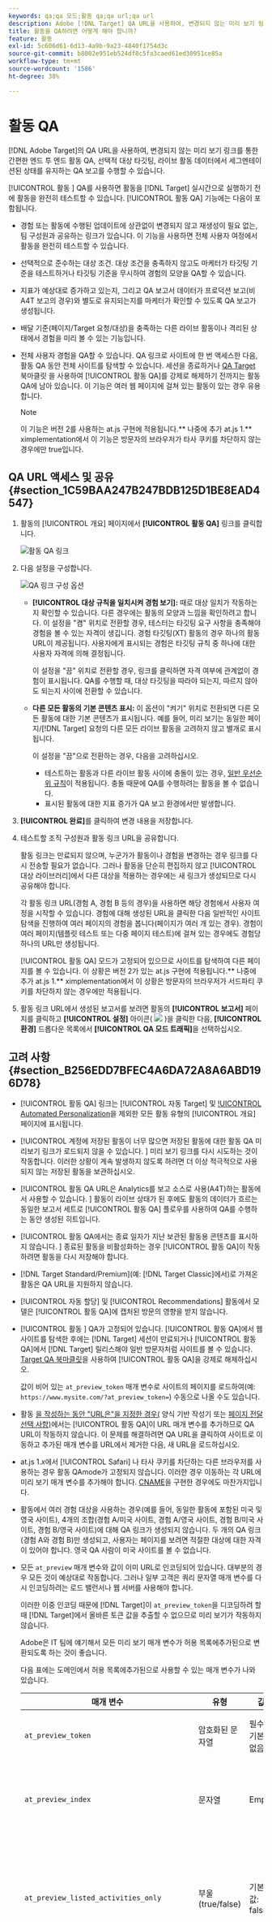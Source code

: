 ```yaml
---
keywords: qa;qa 모드;활동 qa;qa url;qa url
description: Adobe [!DNL Target] QA URL을 사용하여, 변경되지 않는 미리 보기 링크를 통한 간편한 엔드 투 엔드 활동 QA, 선택적 대상 타깃팅, 라이브 활동 데이터에서 세그멘테이션된 상태를 유지하는 QA 보고를 수행하는 방법을 알아봅니다.
title: 활동을 QA하려면 어떻게 해야 합니까?
feature: 활동
exl-id: 5c606d61-6d13-4a9b-9a23-4840f1754d3c
source-git-commit: b8002e951eb524df8c5fa3caed61ed30951ce85a
workflow-type: tm+mt
source-wordcount: '1586'
ht-degree: 38%

---
```


# 활동 QA

[!DNL Adobe Target]의 QA URL을 사용하여, 변경되지 않는 미리 보기 링크를 통한 간편한 엔드 투 엔드 활동 QA, 선택적 대상 타깃팅, 라이브 활동 데이터에서 세그멘테이션된 상태를 유지하는 QA 보고를 수행할 수 있습니다.

[!UICONTROL 활동 ] QA를 사용하면 활동을  [!DNL Target] 실시간으로 실행하기 전에 활동을 완전히 테스트할 수 있습니다. [!UICONTROL 활동 QA] 기능에는 다음이 포함됩니다.

* 경험 또는 활동에 수행된 업데이트에 상관없이 변경되지 않고 재생성이 필요 없는, 팀 구성원과 공유하는 링크가 있습니다. 이 기능을 사용하면 전체 사용자 여정에서 활동을 완전히 테스트할 수 있습니다.
* 선택적으로 준수하는 대상 조건. 대상 조건을 충족하지 않고도 마케터가 타깃팅 기준을 테스트하거나 타깃팅 기준을 무시하여 경험의 모양을 QA할 수 있습니다.
* 지표가 예상대로 증가하고 있는지, 그리고 QA 보고서 데이터가 프로덕션 보고(비A4T 보고의 경우)와 별도로 유지되는지를 마케터가 확인할 수 있도록 QA 보고가 생성됩니다.
* 배달 기준(페이지/Target 요청/대상)을 충족하는 다른 라이브 활동이나 격리된 상태에서 경험을 미리 볼 수 있는 기능입니다.
* 전체 사용자 경험을 QA할 수 있습니다. QA 링크로 사이트에 한 번 액세스한 다음, 활동 QA 동안 전체 사이트를 탐색할 수 있습니다. 세션을 종료하거나  [QA Target ](/help/c-activities/c-activity-qa/activity-qa-bookmark.md#concept_A8A3551A4B5342079AFEED5ECF93E879) 북마클릿 을 사용하여  [!UICONTROL 활동 QA]를 강제로 해제하기 전까지는 활동 QA에 남아 있습니다. 이 기능은 여러 웹 페이지에 걸쳐 있는 활동이 있는 경우 유용합니다.

   >[!NOTE]
   >
   >이 기능은 버전 2를 사용하는 at.js 구현에 적용됩니다.** 나중에 추가 at.js 1.** ximplementation에서 이 기능은 방문자의 브라우저가 타사 쿠키를 차단하지 않는 경우에만 true입니다.

## QA URL 액세스 및 공유 {#section_1C59BAA247B247BDB125D1BE8EAD4547}

1. 활동의 [!UICONTROL 개요] 페이지에서 **[!UICONTROL 활동 QA]** 링크를 클릭합니다.

   ![활동 QA 링크](assets/qa_link.png)

1. 다음 설정을 구성합니다.

   ![QA 링크 구성 옵션](assets/qa_link_config.png)

   * **[!UICONTROL 대상 규칙을 일치시켜 경험 보기]:** 때로 대상 일치가 작동하는지 확인할 수 있습니다. 다른 경우에는 활동의 모양과 느낌을 확인하려고 합니다. 이 설정을 &quot;켬&quot; 위치로 전환할 경우, 테스터는 타깃팅 요구 사항을 충족해야 경험을 볼 수 있는 자격이 생깁니다. 경험 타깃팅(XT) 활동의 경우 하나의 활동 URL이 제공됩니다. 사용자에게 표시되는 경험은 타깃팅 규칙 중 하나에 대한 사용자 자격에 의해 결정됩니다.

      이 설정을 &quot;끔&quot; 위치로 전환할 경우, 링크를 클릭하면 자격 여부에 관계없이 경험이 표시됩니다. QA를 수행할 때, 대상 타깃팅을 따라야 되는지, 따르지 않아도 되는지 사이에 전환할 수 있습니다.

   * **다른 모든 활동의 기본 콘텐츠 표시:**  이 옵션이 &quot;켜기&quot; 위치로 전환되면 다른 모든 활동에 대한 기본 콘텐츠가 표시됩니다. 예를 들어, 미리 보기는 동일한 페이지/[!DNL Target] 요청의 다른 모든 라이브 활동을 고려하지 않고 별개로 표시됩니다.

      이 설정을 &quot;끔&quot;으로 전환하는 경우, 다음을 고려하십시오.

      * 테스트하는 활동과 다른 라이브 활동 사이에 충돌이 있는 경우, [일반 우선순위 규칙](/help/c-activities/priority.md#concept_1780C11FEA57440499F0047DD6900E0F)이 적용됩니다. 충돌 때문에 QA를 수행하려는 활동을 볼 수 없습니다.
      * 표시된 활동에 대한 지표 증가가 QA 보고 환경에서만 발생합니다.

1. **[!UICONTROL 완료]**&#x200B;를 클릭하여 변경 내용을 저장합니다.
1. 테스트할 조직 구성원과 활동 링크 URL을 공유합니다.

   활동 링크는 만료되지 않으며, 누군가가 활동이나 경험을 변경하는 경우 링크를 다시 전송할 필요가 없습니다. 그러나 활동을 단순히 편집하지 않고 [!UICONTROL 대상 라이브러리]에서 다른 대상을 적용하는 경우에는 새 링크가 생성되므로 다시 공유해야 합니다.

   각 활동 링크 URL(경험 A, 경험 B 등의 경우)을 사용하면 해당 경험에서 사용자 여정을 시작할 수 있습니다. 경험에 대해 생성된 URL을 클릭한 다음 일반적인 사이트 탐색을 진행하여 여러 페이지의 경험을 봅니다(페이지가 여러 개 있는 경우). 경험이 여러 페이지(템플릿 테스트 또는 다중 페이지 테스트)에 걸쳐 있는 경우에도 경험당 하나의 URL만 생성됩니다. 

   [!UICONTROL 활동 QA] 모드가 고정되어 있으므로 사이트를 탐색하여 다른 페이지를 볼 수 있습니다. 이 상황은 버전 2가 있는 at.js 구현에 적용됩니다.** 나중에 추가 at.js 1.** ximplementation에서 이 상황은 방문자의 브라우저가 서드파티 쿠키를 차단하지 않는 경우에만 적용됩니다.

1. 활동 링크 URL에서 생성된 보고서를 보려면 활동의 **[!UICONTROL 보고서]** 페이지를 클릭하고 **[!UICONTROL 설정]** 아이콘( ![](assets/icon_gear.png) )을 클릭한 다음, **[!UICONTROL 환경]** 드롭다운 목록에서 **[!UICONTROL QA 모드 트래픽]**&#x200B;을 선택하십시오.

## 고려 사항 {#section_B256EDD7BFEC4A6DA72A8A6ABD196D78}

* [!UICONTROL 활동 QA] 링크는 [!UICONTROL 자동 Target] 및 [!UICONTROL Automated Personalization](AP)을 제외한 모든 활동 유형의 [!UICONTROL 개요] 페이지에 표시됩니다.
* [!UICONTROL 계정에 저장된 활동이 너무 많으면 저장된 활동에 대한 활동 QA 미리보기 링크가 로드되지 않을 수 있습니다. ] 미리 보기 링크를 다시 시도하는 것이 작동합니다. 이러한 상황이 계속 발생하지 않도록 하려면 더 이상 적극적으로 사용되지 않는 저장된 활동을 보관하십시오.
* [!UICONTROL 활동 QA URL은 Analytics를 보고 소스로 사용(A4T)하는 활동에서 사용할 수 있습니다. ] 활동이 라이브 상태가 된 후에도 활동의 데이터가 흐르는 동일한 보고서 세트로 [!UICONTROL 활동 QA] 플로우를 사용하여 QA를 수행하는 동안 생성된 히트입니다.
* [!UICONTROL 활동 QA에서는 종료 일자가 지난 보관된 활동용 콘텐츠를 표시하지 않습니다. ] 종료된 활동을 비활성화하는 경우 [!UICONTROL 활동 QA]이 작동하려면 활동을 다시 저장해야 합니다.
* [!DNL Target Standard/Premium](예: [!DNL Target Classic]에서)로 가져온 활동은 QA URL을 지원하지 않습니다.
* [!UICONTROL 자동 할당] 및 [!UICONTROL Recommendations] 활동에서 모델은 [!UICONTROL 활동 QA]에 캡처된 방문의 영향을 받지 않습니다.
* [!UICONTROL 활동 ] QA가 고정되어 있습니다. [!UICONTROL 활동 QA]에서 웹 사이트를 탐색한 후에는 [!DNL Target] 세션이 만료되거나 [!UICONTROL 활동 QA]에서 [!DNL Target] 릴리스해야 일반 방문자처럼 사이트를 볼 수 있습니다. [Target QA 북마클릿](/help/c-activities/c-activity-qa/activity-qa-bookmark.md#concept_A8A3551A4B5342079AFEED5ECF93E879)을 사용하여 [!UICONTROL 활동 QA]을 강제로 해제하십시오.

   값이 비어 있는 `at_preview_token` 매개 변수로 사이트의 페이지를 로드하여(예: `https://www.mysite.com/?at_preview_token=`) 수동으로 나올 수도 있습니다.

* 활동 [을 작성하는 동안 &quot;URL은&quot;을 지정한 경우(](/help/c-experiences/form-experience-composer.md#task_FAC842A6535045B68B4C1AD3E657E56E) 양식 기반 작성기 또는 [페이지 전달 선택 사항)](/help/c-experiences/c-visual-experience-composer/viztarget-options.md#reference_3BD1BEEAFA584A749ED2D08F14732E81)에서는 [!UICONTROL 활동 QA]이 URL 매개 변수를 추가하므로 QA URL이 작동하지 않습니다. 이 문제를 해결하려면 QA URL을 클릭하여 사이트로 이동하고 추가된 매개 변수를 URL에서 제거한 다음, 새 URL을 로드하십시오.
* at.js 1.*x*&#x200B;에서  [!UICONTROL Safari] 나 타사 쿠키를 차단하는 다른 브라우저를 사용하는 경우 활동 QAmode가 고정되지 않습니다. 이러한 경우 이동하는 각 URL에 미리 보기 매개 변수를 추가해야 합니다. [CNAME](/help/c-implementing-target/c-considerations-before-you-implement-target/implement-cname-support-in-target.md)을 구현한 경우에도 마찬가지입니다.
* 활동에서 여러 경험 대상을 사용하는 경우(예를 들어, 동일한 활동에 포함된 미국 및 영국 사이트), 4개의 조합(경험 A/미국 사이트, 경험 A/영국 사이트, 경험 B/미국 사이트, 경험 B/영국 사이트)에 대해 QA 링크가 생성되지 않습니다. 두 개의 QA 링크(경험 A와 경험 B)만 생성되고, 사용자는 페이지를 보려면 적절한 대상에 대한 자격이 있어야 합니다. 영국 QA 사람이 미국 사이트를 볼 수 없습니다.
* 모든 `at_preview` 매개 변수와 값이 이미 URL로 인코딩되어 있습니다. 대부분의 경우 모든 것이 예상대로 작동합니다. 그러나 일부 고객은 쿼리 문자열 매개 변수를 다시 인코딩하려는 로드 밸런서나 웹 서버를 사용해야 합니다.

   이러한 이중 인코딩 때문에 [!DNL Target]이 `at_preview_token`을 디코딩하려 할 때 [!DNL Target]에서 올바른 토큰 값을 추출할 수 없으므로 미리 보기가 작동하지 않습니다.

   Adobe은 IT 팀에 얘기해서 모든 미리 보기 매개 변수가 허용 목록에추가된으로 변환되도록 하는 것이 좋습니다.

   다음 표에는 도메인에서 허용 목록에추가된으로 사용할 수 있는 매개 변수가 나와 있습니다.

   | 매개 변수 | 유형 | 값 | 설명 |
   |--- |--- |--- |--- |
   | `at_preview_token` | 암호화된 문자열 | 필수, 기본값 없음 | QA 모드에서 실행할 수 있는 캠페인 ID 목록이 포함된 암호화된 엔티티입니다. |
   | `at_preview_index` | 문자열 | Empty | 매개 변수의 형식은 `<campaignIndex>` 또는 `<campaignIndex>_< experienceIndex>`<br>입니다.두 색인이 모두 1로 시작합니다. |
   | `at_preview_listed_activities_only` | 부울(true/false) | 기본값: false | &quot;true&quot;면 `at_preview_index` 매개 변수에 지정된 모든 캠페인이 처리됩니다.<br>&quot;false&quot;이면 페이지의 모든 캠페인이 미리 보기 토큰에 지정되지 않았더라도 처리됩니다. |
   | `at_preview_evaluate_as_true_audience_ids` | 문자열 | Empty | 항상(타깃팅 및 보고 수준에서) [!DNL Target] 요청 범위에서 &quot;true&quot;로 평가되어야 하는 segmentId-s 목록이 밑줄로 구분되어 있습니다. |
   | `_AT_Debug` | 문자열 | 창 또는 콘솔 | 콘솔 로깅 또는 새 창입니다. |
   | `adobe_mc_ref` |  |  | 기본 페이지의 참조 URL을 새 페이지에 전달합니다. `AppMeasurement.js` 버전 2.1 이상에서 사용하는 경우 [!DNL Adobe Analytics]는 이 매개 변수값을 새 페이지의 참조 URL로 사용합니다. |
   | `adobe_mc_sdid` |  |  | 기본 페이지의 [!DNL Supplemental Data Id](SDID) 및 [!DNL Experience Cloud Org Id]을 새 페이지에 전달합니다. 이러한 ID를 전달하면 [!UICONTROL Analytics for Target] (A4T)가 기본 페이지의 [!DNL Target] 요청을 새 페이지의 [!DNL Analytics] 요청과 함께 &quot;결합&quot;할 수 있습니다. |

* [!UICONTROL Target QA 모드] UI는 다중 페이지 활동에 경험의 첫 번째 URL만 표시합니다. 여정 테스트를 만들고 URL1에서 URL2로 이동한다고 가정합니다. 그러나 URL2로 이동하려는 경우 URL1에 대해 제공된 모든 URL 매개 변수를 복사하여 URL1에 표시된 대로 &quot;?&quot;를 지정한 후 URL2에 적용합니다.

## Target JavaScript 라이브러리 호환성

[!DNL Target] 는 다음 JavaScript 라이브러리를 지원합니다.

* [at.js 1.x](/help/c-implementing-target/c-implementing-target-for-client-side-web/c-how-atjs-works/how-atjs-works.md)
* [at.js 2.x](/help/c-implementing-target/c-implementing-target-for-client-side-web/c-how-atjs-works/how-atjs-works.md)
* [Adobe Experience Platform 웹 SDK](/help/c-implementing-target/c-implementing-target-for-client-side-web/aep-web-sdk.md)

다음 표는 다양한 활동 유형을 나열하고 각 라이브러리에 대해 [!UICONTROL 활동 QA] 모드가 지원되는지 여부를 나타냅니다.

| 활동 유형 | at.js 1.x | at.js 2.x | Platform 웹 SDK |
| --- | --- | --- | --- |
| [!UICONTROL A/B 테스트] | 예 | 예 | 예 |
| [!UICONTROL 자동 할당] | 예 | 예 | 예 |
| [!UICONTROL 자동 타깃팅] | 아니오 | 아니오 | 아니오 |
| [!UICONTROL 자동화된 개인화](AP) | 아니오 | 아니오 | 아니오 |
| [!UICONTROL 경험 타기팅](XT) | 예 | 예 | 예 |
| [!UICONTROL 다변량 테스트](MVT) | 예 | 예 | 예 |
| [!UICONTROL Recommendations] | 예 | 예 | 예 |




